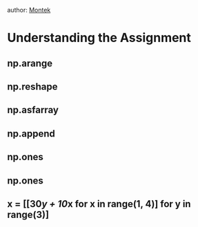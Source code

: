 author: [Montek](https://github.com/Montekkundan)
# Understanding the Assignment

## np.arange

## np.reshape

## np.asfarray

## np.append

## np.ones

## np.ones

## x = [[30*y + 10*x for x in range(1, 4)] for y in range(3)]

